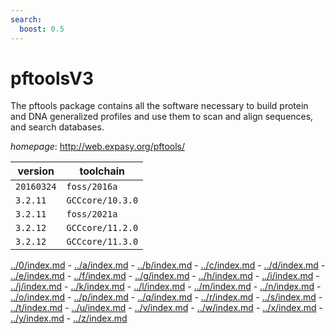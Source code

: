 ```yaml
---
search:
  boost: 0.5
---
```

# pftoolsV3

The pftools package contains all the software necessary to build protein and DNA generalized profiles and use  them to scan and align sequences, and search databases.

*homepage*: <http://web.expasy.org/pftools/>

version | toolchain
--------|----------
``20160324`` | ``foss/2016a``
``3.2.11`` | ``GCCcore/10.3.0``
``3.2.11`` | ``foss/2021a``
``3.2.12`` | ``GCCcore/11.2.0``
``3.2.12`` | ``GCCcore/11.3.0``

[../0/index.md](0) - [../a/index.md](a) - [../b/index.md](b) - [../c/index.md](c) - [../d/index.md](d) - [../e/index.md](e) - [../f/index.md](f) - [../g/index.md](g) - [../h/index.md](h) - [../i/index.md](i) - [../j/index.md](j) - [../k/index.md](k) - [../l/index.md](l) - [../m/index.md](m) - [../n/index.md](n) - [../o/index.md](o) - [../p/index.md](p) - [../q/index.md](q) - [../r/index.md](r) - [../s/index.md](s) - [../t/index.md](t) - [../u/index.md](u) - [../v/index.md](v) - [../w/index.md](w) - [../x/index.md](x) - [../y/index.md](y) - [../z/index.md](z)


